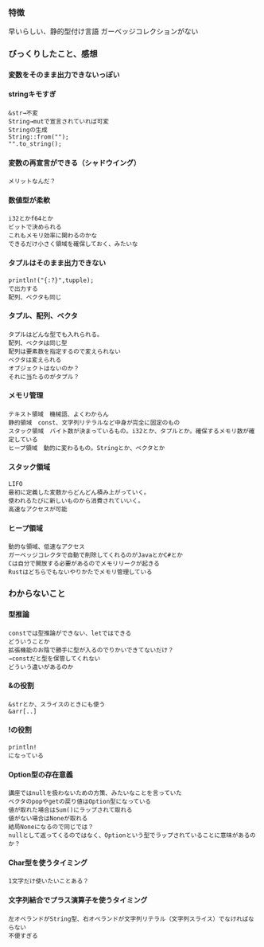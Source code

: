 ### 特徴
早いらしい、静的型付け言語
ガーベッジコレクションがない

### びっくりしたこと、感想
#### 変数をそのまま出力できないっぽい

#### stringキモすぎ
	&str→不変
	String→mutで宣言されていれば可変
	Stringの生成
	String::from("");
	"".to_string();

#### 変数の再宣言ができる（シャドウイング）
	メリットなんだ？

#### 数値型が柔軟
	i32とかf64とか
	ビットで決められる
	これもメモリ効率に関わるのかな
	できるだけ小さく領域を確保しておく、みたいな
#### タプルはそのまま出力できない
	println!("{:?}",tupple);
	で出力する
	配列、ベクタも同じ

#### タプル、配列、ベクタ
	タプルはどんな型でも入れられる。
	配列、ベクタは同じ型
	配列は要素数を指定するので変えられない
	ベクタは変えられる
	オブジェクトはないのか？
	それに当たるのがタプル？

#### メモリ管理
	テキスト領域　機械語、よくわからん
	静的領域　const、文字列リテラルなど中身が完全に固定のもの
	スタック領域　バイト数が決まっているもの。i32とか、タプルとか。確保するメモリ数が確定している
	ヒープ領域　動的に変わるもの。Stringとか、ベクタとか
	
#### スタック領域
	LIFO
	最初に定義した変数からどんどん積み上がっていく。
	使われるたびに新しいものから消費されていいく。
	高速なアクセスが可能
#### ヒープ領域
	動的な領域、低速なアクセス
	ガーベッジコレクタで自動で削除してくれるのがJavaとかC#とか
	Cは自分で開放する必要があるのでメモリリークが起きる
	Rustはどちらでもないやりかたでメモリ管理している




### わからないこと
#### 型推論
	constでは型推論ができない、letではできる
	どういうことか
	拡張機能のお陰で勝手に型が入るのでりかいできてないだけ？
	→constだと型を保管してくれない
	どういう違いがあるのか

#### &の役割
	&strとか、スライスのときにも使う
	&arr[..]

#### !の役割
	println!
	になっている

#### Option型の存在意義
	講座ではnullを扱わないための方策、みたいなことを言っていた
	ベクタのpopやgetの戻り値はOption型になっている
	値が取れた場合はSum()にラップされて取れる
	値がない場合はNoneが取れる
	結局Noneになるので同じでは？
	nullとして返ってくるのではなく、Optionという型でラップされていることに意味があるのか？

#### Char型を使うタイミング
	1文字だけ使いたいことある？

#### 文字列結合でプラス演算子を使うタイミング
	左オペランドがString型、右オペランドが文字列リテラル（文字列スライス）でなければならない
	不便すぎる

